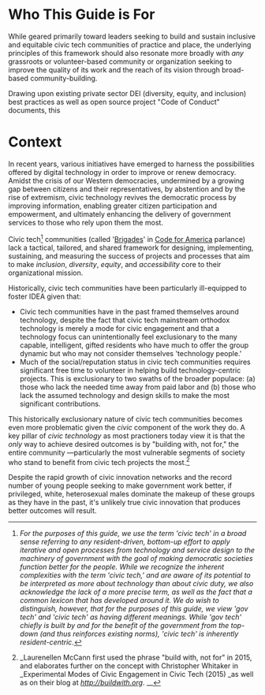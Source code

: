 # Who This Guide is For

While geared primarily toward leaders seeking to build and sustain inclusive and equitable civic tech communities of practice and place, the underlying principles of this framework should also resonate more broadly with _any_ grassroots or volunteer-based community or organization seeking to improve the quality of its work and the reach of its vision through broad-based community-building.

Drawing upon existing private sector DEI \(diversity, equity, and inclusion\) best practices as well as open source project "Code of Conduct" documents, this

# Context

In recent years, various initiatives have emerged to harness the possibilities offered by digital technology in order to improve or renew democracy. Amidst the crisis of our Western democracies, undermined by a growing gap between citizens and their representatives, by abstention and by the rise of extremism, civic technology revives the democratic process by improving information, enabling greater citizen participation and empowerment, and ultimately enhancing the delivery of government services to those who rely upon them the most.

Civic tech[^1] communities \(called '[Brigades](http://brigade.codeforamerica.org)' in [Code for America](http://codeforamerica.org) parlance\) lack a tactical, tailored, and shared framework for designing, implementing, sustaining, and measuring the success of projects and processes that aim to make _inclusion_, _diversity_, _equity_, and _accessibility_ core to their organizational mission.

Historically, civic tech communities have been particularly ill-equipped to foster IDEA given that:

* Civic tech communities have in the past framed themselves around technology, despite the fact that civic tech mainstream orthodox technology is merely a mode for civic engagement and that a technology focus can unintentionally feel exclusionary to the many capable, intelligent, gifted residents who have much to offer the group dynamic but who may not consider themselves 'technology people.'
* Much of the social/reputation status in civic tech communities requires significant free time to volunteer in helping build technology-centric projects. This is exclusionary to two swaths of the broader populace: \(a\) those who lack the needed time away from paid labor and \(b\) those who lack the assumed technology and design skills to make the most significant contributions.

This historically exclusionary nature of civic tech communities becomes even more problematic given the _civic_ component of the work they do. A key pillar of _civic technology_ as most practioners today view it is that the _only_ way to achieve desired outcomes is by "building with, not for," the entire community ––particularly the most vulnerable segments of society who stand to benefit from civic tech projects the most.[^2]

Despite the rapid growth of civic innovation networks and the record number of young people seeking to make government work better, if privileged, white, heterosexual males dominate the makeup of these  groups as they have in the past, it's unlikely true civic innovation that produces better outcomes will result.

[^1]: _For the purposes of this guide, we use the term 'civic tech' in a broad sense referring to any resident-driven, bottom-up effort to apply iterative and open processes from technology and service design to the machinery of government with the goal of making democratic societies function better for the people. While we recognize the inherent complexities with the term 'civic tech,'  and are aware of its potential to be interpreted as more about technology than about civic duty, we also acknowledge the lack of a more precise term, as well as the fact that a common lexicon that has developed around it. We do wish to distinguish, however, that for the purposes of this guide, we view 'gov tech' and 'civic tech' as having different meanings. While 'gov tech' chiefly is built by and for the benefit of the government from the top-down \(and thus reinforces existing norms\), 'civic tech' is inherently resident-centric._

[^2]: _Laurenellen McCann first used the phrase "build with, not for" in 2015, and elaborates further on the concept with Christopher Whitaker in \_Experimental Modes of Civic Engagement in Civic Tech \(2015\) \_as well as on their blog at _[_http://buildwith.org_](http://buildwith.org)_. _\_

